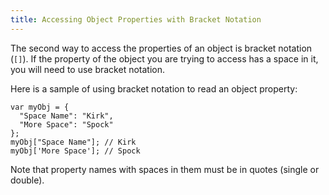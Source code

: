 ```yaml
---
title: Accessing Object Properties with Bracket Notation
---
```

The second way to access the properties of an object is bracket notation (`[]`). If the property of the object you are trying to access has a space in it, you will need to use bracket notation.

Here is a sample of using bracket notation to read an object property:

    var myObj = {
      "Space Name": "Kirk",
      "More Space": "Spock"
    };
    myObj["Space Name"]; // Kirk
    myObj['More Space']; // Spock

Note that property names with spaces in them must be in quotes (single or double).